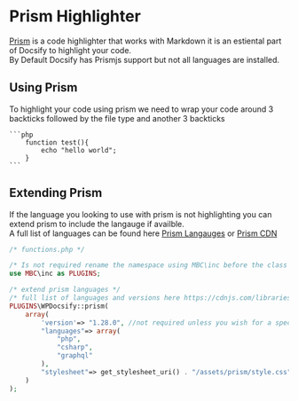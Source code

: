 # Prism Highlighter
[Prism](https://prismjs.com/) is a code highlighter that works with Markdown it is an estiental part of Docsify to highlight your code.  
By Default Docsify has Prismjs support but not all languages are installed.

## Using Prism
To highlight your code using prism we need to wrap your code around 3 backticks followed by the file type and another 3 backticks

<pre v-pre="" data-lang="md"><code class="lang-md">```php  
    function test(){
        echo "hello world";
    }
```</code></pre>

## Extending Prism
If the language you looking to use with prism is not highlighting you can extend prism to include the langauge if availble.  
A full list of languages can be found here [Prism Langauges](https://prismjs.com/#supported-languages) or [Prism CDN](https://cdnjs.com/libraries/prism)  

```php
/* functions.php */

/* Is not required rename the namespace using MBC\inc before the class is fine */
use MBC\inc as PLUGINS;

/* extend prism languages */
/* full list of languages and versions here https://cdnjs.com/libraries/prism */
PLUGINS\WPDocsify::prism(
    array(
        'version'=> "1.28.0", //not required unless you wish for a specific version
        "languages"=> array(
            "php",
            "csharp",
            "graphql"
        ),
        "stylesheet"=> get_stylesheet_uri() . "/assets/prism/style.css" // not required can use to extend the stylesheet
    )
);
```

